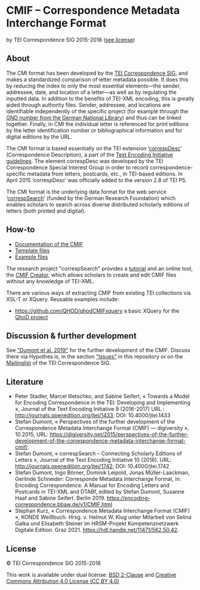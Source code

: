 # CMIF – Correspondence Metadata Interchange Format

by TEI Correspondence SIG 2015-2018 ([see license](#license))

## About

The CMI format has been developed by the [TEI Correspondence SIG](http://www.tei-c.org/Activities/SIG/Correspondence/index.xml), and makes a standardized comparison of letter metadata possible. It does this by reducing the index to only the most essential elements—the sender, addressee, date, and location of a letter—as well as by regulating the inputted data. In addition to the benefits of TEI-XML encoding, this is greatly aided through authority files. Sender, addressee, and locations are identifiable independently of the specific project (for example through the [GND number from the German National Library](http://www.dnb.de/gnd)) and thus can be linked together. Finally, in CMI the individual letter is referenced for print editions by the letter identification number or bibliographical information and for digital editions by the URL.

The CMI format is based essentially on the TEI extension ‘[correspDesc](http://www.tei-c.org/release/doc/tei-p5-doc/en/html/ref-correspDesc.html)’ (Correspondence Description), a part of the [Text Encoding Initiative guidelines](http://www.tei-c.org/release/doc/tei-p5-doc/en/html/index.html). The element correspDesc was developed by the TEI Correspondence Special Interest Group in order to record correspondence-specific metadata from letters, postcards, etc., in TEI-based editions. In April 2015 ‘correspDesc’ was officially added to the version 2.8 of TEI P5.

The CMI format is the underlying data format for the web service ‘[correspSearch](http://correspsearch.net/)’ (funded by the German Research Foundation) which enables scholars to search across diverse distributed scholarly editions of letters (both printed and digital). 

## How-to

* [Documentation of the CMIF](doc/documentation-en.md)
* [Template files](templates/)
* [Example files](examples/)

The research project "correspSearch" provides a [tutorial](http://correspsearch.net/index.xql?id=participate_steps&l=en) and an online tool, the [CMIF Creator](http://correspsearch.net/creator/index.xql), which allows scholars to create and edit CMIF files without any knowledge of TEI-XML.  

There are various ways of extracting CMIF from existing TEI collections via XSL-T or XQuery. Reusable examples include: 

* <https://github.com/QHOD/qhodCMIFxquery> a basic XQuery for the [QhoD project](https://qhod.net)

## Discussion &  further development

See ["Dumont et al. 2019"](https://encoding-correspondence.bbaw.de/v1/CMIF.html) for the further development of the CMIF. Discuss there via Hypothes.is, in the section ["Issues"](https://github.com/TEI-Correspondence-SIG/CMIF/issues) in this repository or on the [Mailinglist](https://listserv.brown.edu/archives/cgi-bin/wa?A0=TEI-CORRESP-SIG) of the TEI Correspondence SIG. 

## Literature

- Peter Stadler, Marcel Illetschko, and Sabine Seifert, « Towards a Model for Encoding Correspondence in the TEI: Developing and Implementing <correspDesc> », Journal of the Text Encoding Initiative 9 (2016-2017) URL : http://journals.openedition.org/jtei/1433; DOI: 10.4000/jtei.1433
- Stefan Dumont, « Perspectives of the further development of the Correspondence Metadata Interchange Format (CMIF) — digiversity », 10.2015, URL: https://digiversity.net/2015/perspectives-of-the-further-development-of-the-correspondence-metadata-interchange-format-cmif/.
- Stefan Dumont, « correspSearch – Connecting Scholarly Editions of Letters », Journal of the Text Encoding Initiative 10 (2016). URL: http://journals.openedition.org/jtei/1742; DOI: 10.4000/jtei.1742 
- Stefan Dumont, Ingo Börner, Dominik Leipold, Jonas Müller-Laackman, Gerlinde Schneider: Corresponde Metadata Interchange Format, in: Encoding Correspondence. A Manual for Encoding Letters and Postcards in TEI-XML and DTABf, edited by Stefan Dumont, Susanne Haaf and Sabine Seifert. Berlin 2019. https://encoding-correspondence.bbaw.de/v1/CMIF.html  
- Stephan Kurz, « Correspondence Metadata Interchange Format (CMIF) », KONDE Weißbuch. Hrsg. v. Helmut W. Klug unter Mitarbeit von Selina Galka und Elisabeth Steiner im HRSM-Projekt Kompetenznetzwerk Digitale Edition. Graz 2021. https://hdl.handle.net/11471/562.50.42. 

## License

© TEI Correspondence SIG 2015-2018

This work is available under dual license: [BSD 2-Clause](http://opensource.org/licenses/BSD-2-Clause) and [Creative Commons Attribution 4.0 License (CC BY 4.0)](http://creativecommons.org/licenses/by/4.0/)
